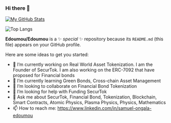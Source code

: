 ### Hi there 👋

[![My GitHub Stats](https://github-readme-stats.vercel.app/api/?username=Edoumou&count_private=true&theme=tokyonight&showicons=true)]()

![Top Langs](https://github-readme-stats.vercel.app/api/top-langs/?username=Edoumou&hide_progress=true)

**Edoumou/Edoumou** is a ✨ _special_ ✨ repository because its `README.md` (this file) appears on your GitHub profile.

Here are some ideas to get you started:

- 🔭 I’m currently working on Real World Asset Tokenization. I am the Founder of SecurTok. I am also working on the ERC-7092 that have proposed for Financial bonds
- 🌱 I’m currently learning Green Bonds, Cross-chain Asset Management
- 👯 I’m looking to collaborate on Financial Bond Tokenization
- 🤔 I’m looking for help with Funding SecurTok
- 💬 Ask me about SecurTok, Financial Bond, Tokenization, Blockchain, Smart Contracts, Atomic Physics, Plasma Physics, Physics, Mathematics
- 📫 How to reach me: https://www.linkedin.com/in/samuel-ongala-edoumou
